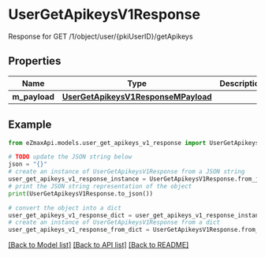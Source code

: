 # UserGetApikeysV1Response

Response for GET /1/object/user/{pkiUserID}/getApikeys

## Properties

Name | Type | Description | Notes
------------ | ------------- | ------------- | -------------
**m_payload** | [**UserGetApikeysV1ResponseMPayload**](UserGetApikeysV1ResponseMPayload.md) |  | 

## Example

```python
from eZmaxApi.models.user_get_apikeys_v1_response import UserGetApikeysV1Response

# TODO update the JSON string below
json = "{}"
# create an instance of UserGetApikeysV1Response from a JSON string
user_get_apikeys_v1_response_instance = UserGetApikeysV1Response.from_json(json)
# print the JSON string representation of the object
print(UserGetApikeysV1Response.to_json())

# convert the object into a dict
user_get_apikeys_v1_response_dict = user_get_apikeys_v1_response_instance.to_dict()
# create an instance of UserGetApikeysV1Response from a dict
user_get_apikeys_v1_response_from_dict = UserGetApikeysV1Response.from_dict(user_get_apikeys_v1_response_dict)
```
[[Back to Model list]](../README.md#documentation-for-models) [[Back to API list]](../README.md#documentation-for-api-endpoints) [[Back to README]](../README.md)


